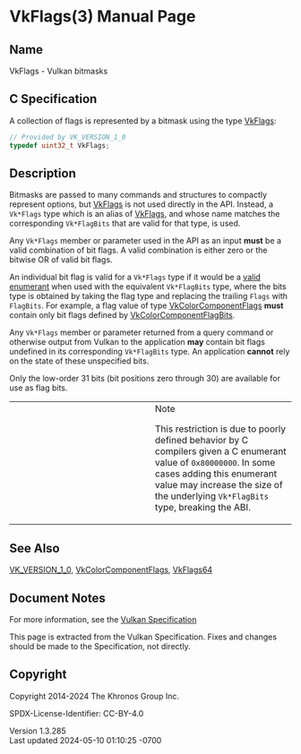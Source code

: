 # VkFlags(3) Manual Page

## Name

VkFlags - Vulkan bitmasks



## <a href="#_c_specification" class="anchor"></a>C Specification

A collection of flags is represented by a bitmask using the type
[VkFlags](https://registry.khronos.org/vulkan/specs/1.3-extensions/man/html/VkFlags.html):

``` c
// Provided by VK_VERSION_1_0
typedef uint32_t VkFlags;
```

## <a href="#_description" class="anchor"></a>Description

Bitmasks are passed to many commands and structures to compactly
represent options, but [VkFlags](https://registry.khronos.org/vulkan/specs/1.3-extensions/man/html/VkFlags.html) is not used directly in
the API. Instead, a `Vk*Flags` type which is an alias of
[VkFlags](https://registry.khronos.org/vulkan/specs/1.3-extensions/man/html/VkFlags.html), and whose name matches the corresponding
`Vk*FlagBits` that are valid for that type, is used.

Any `Vk*Flags` member or parameter used in the API as an input **must**
be a valid combination of bit flags. A valid combination is either zero
or the bitwise OR of valid bit flags.

An individual bit flag is valid for a `Vk*Flags` type if it would be a
<a
href="https://registry.khronos.org/vulkan/specs/1.3-extensions/html/vkspec.html#fundamentals-validusage-enums"
target="_blank" rel="noopener">valid enumerant</a> when used with the
equivalent `Vk*FlagBits` type, where the bits type is obtained by taking
the flag type and replacing the trailing `Flags` with `FlagBits`. For
example, a flag value of type
[VkColorComponentFlags](https://registry.khronos.org/vulkan/specs/1.3-extensions/man/html/VkColorComponentFlags.html) **must** contain
only bit flags defined by
[VkColorComponentFlagBits](https://registry.khronos.org/vulkan/specs/1.3-extensions/man/html/VkColorComponentFlagBits.html).

Any `Vk*Flags` member or parameter returned from a query command or
otherwise output from Vulkan to the application **may** contain bit
flags undefined in its corresponding `Vk*FlagBits` type. An application
**cannot** rely on the state of these unspecified bits.

Only the low-order 31 bits (bit positions zero through 30) are available
for use as flag bits.

<table>
<colgroup>
<col style="width: 50%" />
<col style="width: 50%" />
</colgroup>
<tbody>
<tr class="odd">
<td class="icon"><em></em></td>
<td class="content">Note
<p>This restriction is due to poorly defined behavior by C compilers
given a C enumerant value of <code>0x80000000</code>. In some cases
adding this enumerant value may increase the size of the underlying
<code>Vk*FlagBits</code> type, breaking the ABI.</p></td>
</tr>
</tbody>
</table>

## <a href="#_see_also" class="anchor"></a>See Also

[VK_VERSION_1_0](https://registry.khronos.org/vulkan/specs/1.3-extensions/man/html/VK_VERSION_1_0.html),
[VkColorComponentFlags](https://registry.khronos.org/vulkan/specs/1.3-extensions/man/html/VkColorComponentFlags.html),
[VkFlags64](https://registry.khronos.org/vulkan/specs/1.3-extensions/man/html/VkFlags64.html)

## <a href="#_document_notes" class="anchor"></a>Document Notes

For more information, see the <a
href="https://registry.khronos.org/vulkan/specs/1.3-extensions/html/vkspec.html#VkFlags"
target="_blank" rel="noopener">Vulkan Specification</a>

This page is extracted from the Vulkan Specification. Fixes and changes
should be made to the Specification, not directly.

## <a href="#_copyright" class="anchor"></a>Copyright

Copyright 2014-2024 The Khronos Group Inc.

SPDX-License-Identifier: CC-BY-4.0

Version 1.3.285  
Last updated 2024-05-10 01:10:25 -0700
